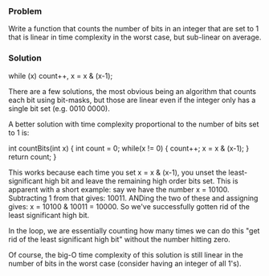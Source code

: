 ### Problem 

Write a function that counts the number of bits in an integer that are set to 1 that is linear in time complexity in the worst case, but sub-linear on average.

### Solution 

while (x) count++, x = x & (x-1);


There are a few solutions, the most obvious being an algorithm that counts each bit using bit-masks, but those are linear even if the integer only has a single bit set (e.g. 0010 0000).

A better solution with time complexity proportional to the number of bits set to 1 is:

int countBits(int x) {
    int count = 0;
    while(x != 0) {
        count++;
        x = x & (x-1);
    }
    return count;
}

This works because each time you set x = x & (x-1), you unset the least-significant high bit and leave the remaining high order bits set. This is apparent with a short example: say we have the number x = 10100. Subtracting 1 from that gives: 10011. ANDing the two of these and assigning gives: x = 10100 & 10011 = 10000. So we've successfully gotten rid of the least significant high bit.

In the loop, we are essentially counting how many times we can do this "get rid of the least significant high bit" without the number hitting zero.

Of course, the big-O time complexity of this solution is still linear in the number of bits in the worst case (consider having an integer of all 1's).


